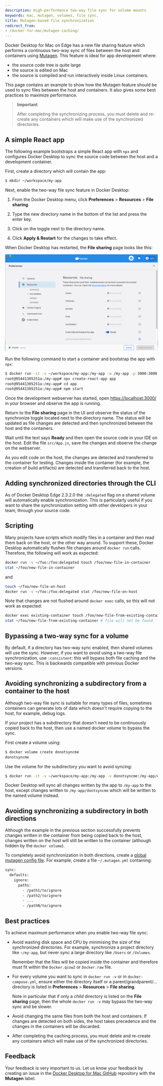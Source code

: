 ```yaml
---
description: High-performance two-way file sync for volume mounts
keywords: mac, mutagen, volumes, file sync,
title: Mutagen-based file synchronization
redirect_from:
- /docker-for-mac/mutagen-caching/
---
```


Docker Desktop for Mac on Edge has a new file sharing feature which performs
a continuous two-way sync of files between the host and containers using
[Mutagen](https://mutagen.io/). This feature is ideal for app development where:

- the source code tree is quite large
- the source is edited on Mac
- the source is compiled and run interactively inside Linux containers.

This page contains an example to show how the Mutagen feature should be used to sync files between the host and containers. It also gives some best practices to maximize performance.

> **Important**
>
> After completing the synchronizing process, you must delete and re-create any 
containers which will make use of the synchronized directories.

## A simple React app

The following example bootstraps a simple React app with `npx` and configures
Docker Desktop to sync the source code between the host and a
development container.

First, create a directory which will contain the app:

```bash
$ mkdir ~/workspace/my-app
```

Next, enable the two-way file sync feature in Docker Desktop:

1. From the Docker Desktop menu, click **Preferences** > **Resources** > **File sharing**.

2. Type the new directory name in the bottom of the list and press the enter key.

3. Click on the toggle next to the directory name.

4. Click **Apply & Restart** for the changes to take effect.

When Docker Desktop has restarted, the **File sharing** page looks like
this:

![Caching with mutagen is "Ready"](images/mac-mutagen-ready.png)

Run the following command to start a container and bootstrap the app with `npx`:

```bash
$ docker run -it -v ~/workspace/my-app:/my-app -w /my-app -p 3000:3000 node:lts bash
root@95441305251a:/my-app# npx create-react-app app
root@95441305251a:/my-app# cd app
root@95441305251a:/my-app# npm start
```

Once the development webserver has started, open [https://localhost:3000/](https://localhost:3000/) in
your browser and observe the app is running.

Return to the **File sharing** page in the UI and observe the status of the 
synchronize toggle located next to the directory name. The status will be
updated as file changes are detected and then synchronized between the host
and the containers.

Wait until the text says **Ready** and then open the source code in your IDE on
the host. Edit the file `src/App.js`, save the changes and observe the change
on the webserver.

As you edit code on the host, the changes are detected and transferred to the
container for testing. Changes inside the container (for example, the creation of build artifacts) are detected and transferred back to the host.

## Adding synchronized directories through the CLI

As of Docker Desktop Edge 2.3.2.0 the `:delegated` flag on a shared volume will 
automatically enable synchronization. This is particularly useful if you want to share
the synchronization setting with other developers in your team, through your source code.

## Scripting

Many projects have scripts which modify files in a container and then read them back on
the host, or the other way around. To support these, Docker Desktop automatically flushes
file changes around `docker run` calls. Therefore, the following will work as expected:

```bash
docker run -v ~/foo:/foo:delegated touch /foo/new-file-in-container
stat ~/foo/new-file-in-container
```

and

```bash
touch ~/foo/new-file-on-host
docker run -v ~/foo:/foo:delegated stat /foo/new-file-on-host
```

Note that changes are not flushed around `docker exec` calls, so this will not work as
expected:

```bash
docker exec existing-container touch /foo/new-file-from-existing-container
stat ~/foo/new-file-from-existing-container # file will not be found
```

## Bypassing a two-way sync for a volume

By default, if a directory has two-way sync enabled, then shared volumes will use the
sync. However, if you want to *avoid* using a two-way file synchronization, use
`:consistent`: this will bypass both file caching and the two-way sync. This is
backwards compatible with previous Docker versions.

## Avoiding synchronizing a subdirectory from a container to the host

Although two-way file sync is suitable for many types of files, sometimes containers can
generate lots of data which doesn't require copying to the host, for example, debug logs.

If your project has a subdirectory that doesn't need to be continuously copied back to
the host, then use a named docker volume to bypass the sync.

First create a volume using:

```bash
$ docker volume create donotsyncme
donotsyncme
```

Use the volume for the subdirectory you want to avoid syncing:

```bash
$ docker run -it -v ~/workspace/my-app:/my-app -v donotsyncme:/my-app/dontsyncme -w /my-app -p 3000:3000 node:lts bash
```

Docker Desktop will sync all changes written by the app to `/my-app` to
the host, except changes written to `/my-app/dontsyncme` which will be written
to the named volume instead.

## Avoiding synchronizing a subdirectory in both directions

Although the example in the previous section successfully prevents changes written in
the container from being copied back to the host, changes written on the host will
still be written to the container (although hidden by the `docker volume`).

To completely avoid synchronization in both directions, create a
[global mutagen config file](https://mutagen.io/documentation/introduction/configuration#configuration-files).
For example, create a file `~/.mutagen.yml` containing:

```bash
sync:
  defaults:
    ignore:
      paths:
        - /path1/to/ignore
        - /path2/to/ignore
        - ...
        - /pathN/to/ignore
```

## Best practices

To achieve maximum performance when you enable two-way file sync:

- Avoid wasting disk space and CPU by minimising the size of the synchronized
  directories. For example, synchronize a project directory like `~/my-app`, but
  never sync a large directory like `/Users` or `/Volumes`.

  Remember that the files will be copied inside the container and therefore must fit within the
  `Docker.qcow2` or `Docker.raw` file.
- For every volume you want to sync in `docker run -v` or in
  `docker-compose.yml`, ensure either the directory itself or a
  parent/grandparent/... directory is listed in **Preferences** > **Resources** > **File sharing**.

   Note in particular that if only a *child* directory is listed
  on the **File sharing** page, then the whole `docker run -v` may bypass the two-way sync and be slower.

- Avoid changing the same files from both the host and containers. If changes
  are detected on both sides, the host takes precedence and the changes in the containers will be discarded.

- After completing the caching process, you must delete and re-create any containers which will make use of the synchronized directories.

## Feedback

Your feedback is very important to us. Let us know your feedback by creating an issue in the [Docker Desktop for Mac GitHub](https://github.com/docker/for-mac/issues) repository with the **Mutagen** label.

